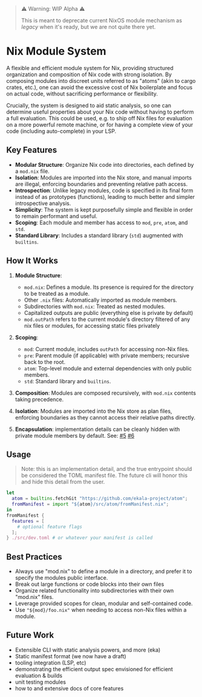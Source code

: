 > ⚠️ Warning: WIP Alpha ⚠️
>
> This is meant to deprecate current NixOS module mechanism as _legacy_ when it's ready, but we are not quite there yet.

# Nix Module System

A flexible and efficient module system for Nix, providing structured organization and composition of Nix code with strong isolation. By composing modules into discreet units referred to as "atoms" (akin to cargo crates, etc.), one can avoid the excessive cost of Nix boilerplate and focus on actual code, without sacrificing performance or flexibility.

Crucially, the system is designed to aid static analysis, so one can determine useful properties about your Nix
code without having to perform a full evaluation. This could be used, e.g. to ship off Nix files for evaluation on a more powerful remote machine, or for having a complete view of your code (including auto-complete) in your LSP.

## Key Features

- **Modular Structure**: Organize Nix code into directories, each defined by a `mod.nix` file.
- **Isolation**: Modules are imported into the Nix store, and manual imports are illegal, enforcing boundaries and preventing relative path access.
- **Introspection**: Unlike legacy modules, code is specified in its final form instead of as prototypes (functions), leading to much better and simpler introspective analysis.
- **Simplicity**: The system is kept purposefully simple and flexible in order to remain performant and useful.
- **Scoping**: Each module and member has access to `mod`, `pre`, `atom`, and `std`.
- **Standard Library**: Includes a standard library (`std`) augmented with `builtins`.

## How It Works

1. **Module Structure**:

   - `mod.nix`: Defines a module. Its presence is required for the directory to be treated as a module.
   - Other `.nix` files: Automatically imported as module members.
   - Subdirectories with `mod.nix`: Treated as nested modules.
   - Capitalized outputs are public (everything else is private by default)
   - `mod.outPath` refers to the current module's directory filtered of any nix files or modules, for accessing static files privately

2. **Scoping**:

   - `mod`: Current module, includes `outPath` for accessing non-Nix files.
   - `pre`: Parent module (if applicable) with private members; recursive back to the root.
   - `atom`: Top-level module and external dependencies with only public members.
   - `std`: Standard library and `builtins`.

3. **Composition**: Modules are composed recursively, with `mod.nix` contents taking precedence.

4. **Isolation**: Modules are imported into the Nix store as plan files, enforcing boundaries as they cannot access their relative paths directly.

5. **Encapsulation**: implementation details can be cleanly hidden with private module members by default. See: [#5](https://github.com/ekala-project/modules/pull/5) [#6](https://github.com/ekala-project/modules/pull/6)

## Usage

> Note: this is an implementation detail, and the true entrypoint should be considered the TOML manifest file.
> The future cli will honor this and hide this detail from the user.

```nix
let
  atom = builtins.fetchGit "https://github.com/ekala-project/atom";
  fromManifest = import "${atom}/src/atom/fromManifest.nix";
in
fromManifest {
  features = [
    # optional feature flags
  ];
} ./src/dev.toml # or whatever your manifest is called
```

## Best Practices

- Always use "mod.nix" to define a module in a directory, and prefer it to specify the modules public interface.
- Break out large functions or code blocks into their own files
- Organize related functionality into subdirectories with their own "mod.nix" files.
- Leverage provided scopes for clean, modular and self-contained code.
- Use `"${mod}/foo.nix"` when needing to access non-Nix files within a module.

## Future Work

- Extensible CLI with static analysis powers, and more (eka)
- Static manifest format (we now have a draft)
- tooling integration (LSP, etc)
- demonstrating the efficient output spec envisioned for efficient evaluation & builds
- unit testing modules
- how to and extensive docs of core features
